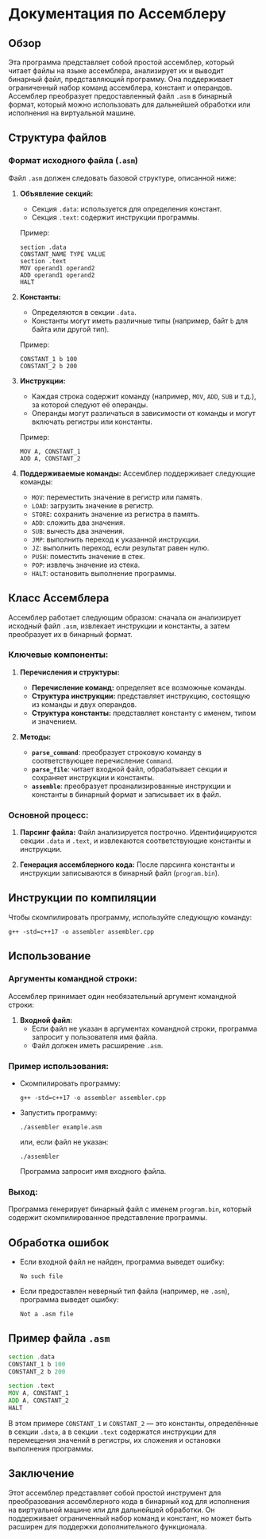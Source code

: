 # Документация по Ассемблеру

## Обзор
Эта программа представляет собой простой ассемблер, который читает файлы на языке ассемблера, анализирует их и выводит бинарный файл, представляющий программу. Она поддерживает ограниченный набор команд ассемблера, констант и операндов. Ассемблер преобразует предоставленный файл `.asm` в бинарный формат, который можно использовать для дальнейшей обработки или исполнения на виртуальной машине.

## Структура файлов

### Формат исходного файла (`.asm`)
Файл `.asm` должен следовать базовой структуре, описанной ниже:

1. **Объявление секций:**
   - Секция `.data`: используется для определения констант.
   - Секция `.text`: содержит инструкции программы.

   Пример:
   ```
   section .data
   CONSTANT_NAME TYPE VALUE
   section .text
   MOV operand1 operand2
   ADD operand1 operand2
   HALT
   ```

2. **Константы:**
   - Определяются в секции `.data`.
   - Константы могут иметь различные типы (например, байт `b` для байта или другой тип).
   
   Пример:
   ```
   CONSTANT_1 b 100
   CONSTANT_2 b 200
   ```

3. **Инструкции:**
   - Каждая строка содержит команду (например, `MOV`, `ADD`, `SUB` и т.д.), за которой следуют её операнды.
   - Операнды могут различаться в зависимости от команды и могут включать регистры или константы.
   
   Пример:
   ```
   MOV A, CONSTANT_1
   ADD A, CONSTANT_2
   ```

4. **Поддерживаемые команды:**
   Ассемблер поддерживает следующие команды:
   - `MOV`: переместить значение в регистр или память.
   - `LOAD`: загрузить значение в регистр.
   - `STORE`: сохранить значение из регистра в память.
   - `ADD`: сложить два значения.
   - `SUB`: вычесть два значения.
   - `JMP`: выполнить переход к указанной инструкции.
   - `JZ`: выполнить переход, если результат равен нулю.
   - `PUSH`: поместить значение в стек.
   - `POP`: извлечь значение из стека.
   - `HALT`: остановить выполнение программы.

## Класс Ассемблера

Ассемблер работает следующим образом: сначала он анализирует исходный файл `.asm`, извлекает инструкции и константы, а затем преобразует их в бинарный формат.

### Ключевые компоненты:
1. **Перечисления и структуры:**
   - **Перечисление команд:** определяет все возможные команды.
   - **Структура инструкции:** представляет инструкцию, состоящую из команды и двух операндов.
   - **Структура константы:** представляет константу с именем, типом и значением.

2. **Методы:**
   - **`parse_command`**: преобразует строковую команду в соответствующее перечисление `Command`.
   - **`parse_file`**: читает входной файл, обрабатывает секции и сохраняет инструкции и константы.
   - **`assemble`**: преобразует проанализированные инструкции и константы в бинарный формат и записывает их в файл.

### Основной процесс:
1. **Парсинг файла:**
   Файл анализируется построчно. Идентифицируются секции `.data` и `.text`, и извлекаются соответствующие константы и инструкции.
   
2. **Генерация ассемблерного кода:**
   После парсинга константы и инструкции записываются в бинарный файл (`program.bin`).

## Инструкции по компиляции

Чтобы скомпилировать программу, используйте следующую команду:

```
g++ -std=c++17 -o assembler assembler.cpp
```

## Использование

### Аргументы командной строки:
Ассемблер принимает один необязательный аргумент командной строки:

1. **Входной файл:**
   - Если файл не указан в аргументах командной строки, программа запросит у пользователя имя файла.
   - Файл должен иметь расширение `.asm`.

### Пример использования:
- Скомпилировать программу:
  ```
  g++ -std=c++17 -o assembler assembler.cpp
  ```

- Запустить программу:
  ```
  ./assembler example.asm
  ```

  или, если файл не указан:
  ```
  ./assembler
  ```
  Программа запросит имя входного файла.

### Выход:
Программа генерирует бинарный файл с именем `program.bin`, который содержит скомпилированное представление программы.

## Обработка ошибок
- Если входной файл не найден, программа выведет ошибку:
  ```
  No such file
  ```

- Если предоставлен неверный тип файла (например, не `.asm`), программа выведет ошибку:
  ```
  Not a .asm file
  ```

## Пример файла `.asm`

```asm
section .data
CONSTANT_1 b 100
CONSTANT_2 b 200

section .text
MOV A, CONSTANT_1
ADD A, CONSTANT_2
HALT
```

В этом примере `CONSTANT_1` и `CONSTANT_2` — это константы, определённые в секции `.data`, а в секции `.text` содержатся инструкции для перемещения значений в регистры, их сложения и остановки выполнения программы.

## Заключение

Этот ассемблер представляет собой простой инструмент для преобразования ассемблерного кода в бинарный код для исполнения на виртуальной машине или для дальнейшей обработки. Он поддерживает ограниченный набор команд и констант, но может быть расширен для поддержки дополнительного функционала.